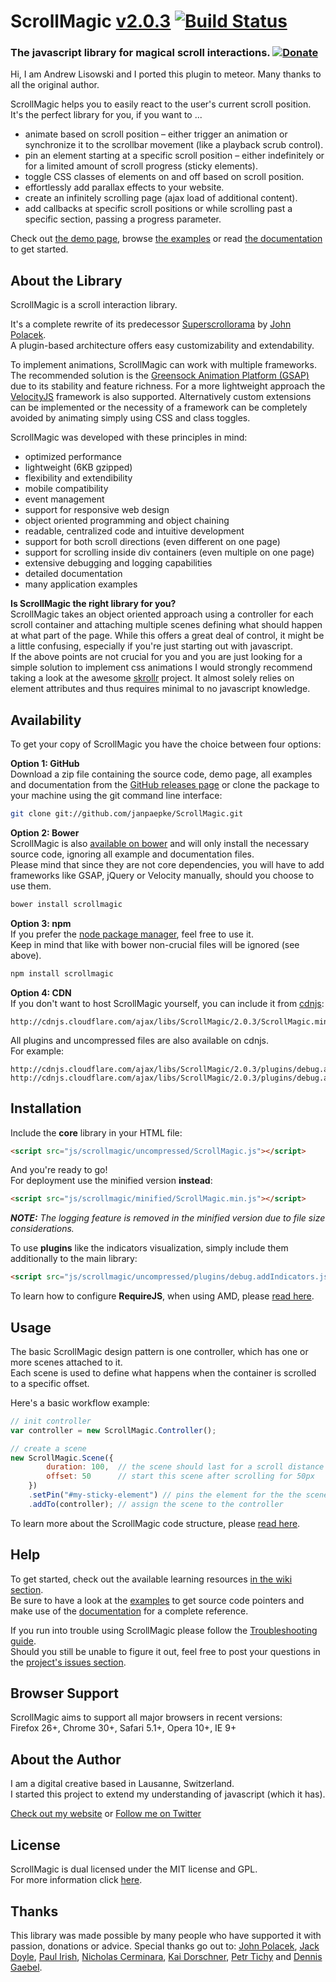 # ScrollMagic <a href='https://github.com/janpaepke/ScrollMagic/blob/master/CHANGELOG.md' class='version' title='Whats New?'>v2.0.3</a> [![Build Status](https://api.travis-ci.org/janpaepke/ScrollMagic.svg?branch=master)](https://travis-ci.org/janpaepke/ScrollMagic) 

### The javascript library for magical scroll interactions. [![Donate](https://www.paypalobjects.com/en_US/i/btn/btn_donate_SM.gif "Shut up and take my money!")](https://www.paypal.com/cgi-bin/webscr?cmd=_s-xclick&hosted_button_id=8BJC8B58XHKLL "Shut up and take my money!")

Hi, I am Andrew Lisowski and I ported this plugin to meteor. Many thanks to all the original author.

ScrollMagic helps you to easily react to the user's current scroll position.  
It's the perfect library for you, if you want to ...

* animate based on scroll position – either trigger an animation or synchronize it to the scrollbar movement (like a playback scrub control).
* pin an element starting at a specific scroll position – either indefinitely or for a limited amount of scroll progress (sticky elements).
* toggle CSS classes of elements on and off based on scroll position.
* effortlessly add parallax effects to your website.
* create an infinitely scrolling page (ajax load of additional content).
* add callbacks at specific scroll positions or while scrolling past a specific section, passing a progress parameter.

Check out [the demo page](http://scrollmagic.io), browse [the examples](http://scrollmagic.io/examples/index.html) or read [the documentation](http://scrollmagic.io/docs/index.html) to get started.

## About the Library

ScrollMagic is a scroll interaction library.

It's a complete rewrite of its predecessor [Superscrollorama](https://github.com/johnpolacek/superscrollorama) by [John Polacek](http://johnpolacek.com).  
A plugin-based architecture offers easy customizability and extendability.

To implement animations, ScrollMagic can work with multiple frameworks.
The recommended solution is the [Greensock Animation Platform (GSAP)](http://www.greensock.com/gsap-js/) due to its stability and feature richness. For a more lightweight approach the [VelocityJS](http://VelocityJS.org) framework is also supported. Alternatively custom extensions can be implemented or the necessity of a framework can be completely avoided by animating simply  using CSS and class toggles.

ScrollMagic was developed with these principles in mind:

* optimized performance
* lightweight (6KB gzipped)
* flexibility and extendibility
* mobile compatibility
* event management
* support for responsive web design
* object oriented programming and object chaining
* readable, centralized code and intuitive development
* support for both scroll directions (even different on one page)
* support for scrolling inside div containers (even multiple on one page)
* extensive debugging and logging capabilities
* detailed documentation
* many application examples

**Is ScrollMagic the right library for you?**  
ScrollMagic takes an object oriented approach using a controller for each scroll container and attaching multiple scenes defining what should happen at what part of the page. While this offers a great deal of control, it might be a little confusing, especially if you're just starting out with javascript.  
If the above points are not crucial for you and you are just looking for a simple solution to implement css animations I would strongly recommend taking a look at the awesome [skrollr](http://prinzhorn.github.io/skrollr/) project. It almost solely relies on element attributes and thus requires minimal to no javascript knowledge.

## Availability

To get your copy of ScrollMagic you have the choice between four options:
  
__Option 1: GitHub__  
Download a zip file containing the source code, demo page, all examples and documentation from the [GitHub releases page](https://github.com/janpaepke/ScrollMagic/releases) or clone the package to your machine using the git command line interface:

```bash
git clone git://github.com/janpaepke/ScrollMagic.git
```

__Option 2: Bower__  
ScrollMagic is also [available on bower](http://bower.io/search/?q=scrollmagic) and will only install the necessary source code, ignoring all example and documentation files.  
Please mind that since they are not core dependencies, you will have to add frameworks like GSAP, jQuery or Velocity manually, should you choose to use them.

```bash
bower install scrollmagic
```

__Option 3: npm__  
If you prefer the [node package manager](https://www.npmjs.com/package/scrollmagic), feel free to use it.  
Keep in mind that like with bower non-crucial files will be ignored (see above).

```bash
npm install scrollmagic
```

__Option 4: CDN__  
If you don't want to host ScrollMagic yourself, you can include it from [cdnjs](https://cdnjs.com/libraries/scrollmagic):

```
http://cdnjs.cloudflare.com/ajax/libs/ScrollMagic/2.0.3/ScrollMagic.min.js
```

All plugins and uncompressed files are also available on cdnjs.  
For example:

```
http://cdnjs.cloudflare.com/ajax/libs/ScrollMagic/2.0.3/plugins/debug.addIndicators.js
http://cdnjs.cloudflare.com/ajax/libs/ScrollMagic/2.0.3/plugins/debug.addIndicators.min.js
```

## Installation

Include the __core__ library in your HTML file:

```html
<script src="js/scrollmagic/uncompressed/ScrollMagic.js"></script>
```
And you're ready to go!  
For deployment use the minified version __instead__:

```html
<script src="js/scrollmagic/minified/ScrollMagic.min.js"></script>
```
_**NOTE:** The logging feature is removed in the minified version due to file size considerations._

To use __plugins__ like the indicators visualization, simply include them additionally to the main library:

```html
<script src="js/scrollmagic/uncompressed/plugins/debug.addIndicators.js"></script>
```

To learn how to configure __RequireJS__, when using AMD, please [read here](https://github.com/janpaepke/ScrollMagic/wiki/Getting-Started-:-Using-AMD).

## Usage

The basic ScrollMagic design pattern is one controller, which has one or more scenes attached to it.  
Each scene is used to define what happens when the container is scrolled to a specific offset.

Here's a basic workflow example:

```javascript
// init controller
var controller = new ScrollMagic.Controller();

// create a scene
new ScrollMagic.Scene({
		duration: 100,	// the scene should last for a scroll distance of 100px
		offset: 50		// start this scene after scrolling for 50px
	})
	.setPin("#my-sticky-element") // pins the element for the the scene's duration
	.addTo(controller); // assign the scene to the controller
```
To learn more about the ScrollMagic code structure, please [read here](https://github.com/janpaepke/ScrollMagic/wiki/Getting-Started-:-How-to-use-ScrollMagic).

## Help

To get started, check out the available learning resources [in the wiki section](https://github.com/janpaepke/ScrollMagic/wiki).  
Be sure to have a look at the [examples](http://janpaepke.github.com/ScrollMagic/examples/index.html) to get source code pointers and make use of the [documentation](http://janpaepke.github.com/ScrollMagic/docs/index.html) for a complete reference.

If you run into trouble using ScrollMagic please follow the [Troubleshooting guide](https://github.com/janpaepke/ScrollMagic/blob/master/CONTRIBUTING.md).  
Should you still be unable to figure it out, feel free to post your questions in the [project's issues section](https://github.com/janpaepke/ScrollMagic/issues).

## Browser Support

ScrollMagic aims to support all major browsers in recent versions:  
Firefox 26+, Chrome 30+, Safari 5.1+, Opera 10+, IE 9+

## About the Author

I am a digital creative based in Lausanne, Switzerland.  
I started this project to extend my understanding of javascript (which it has).

[Check out my website](http://www.janpaepke.de) or [Follow me on Twitter](http://twitter.com/janpaepke)

## License

ScrollMagic is dual licensed under the MIT license and GPL.  
For more information click [here](https://github.com/janpaepke/ScrollMagic/blob/master/LICENSE.md).

## Thanks

This library was made possible by many people who have supported it with passion, donations or advice. Special thanks go out to: [John Polacek](https://github.com/johnpolacek), [Jack Doyle](https://github.com/greensock), [Paul Irish](https://github.com/paulirish), [Nicholas Cerminara](https://github.com/ncerminara), [Kai Dorschner](https://github.com/krnlde), [Petr Tichy](https://github.com/petr-tichy) and [Dennis Gaebel](https://github.com/grayghostvisuals).
